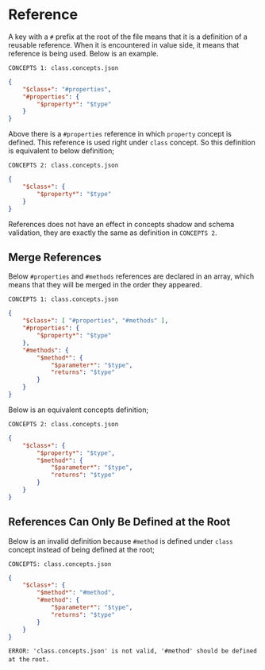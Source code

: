 # Reference

A key with a `#` prefix at the root of the file means that it is a definition of
a reusable reference. When it is encountered in value side, it means that
reference is being used. Below is an example.

`CONCEPTS 1: class.concepts.json`

```json
{
    "$class+": "#properties",
    "#properties": {
        "$property*": "$type"
    }
}
```

Above there is a `#properties` reference in which `property` concept is defined.
This reference is used right under `class` concept. So this definition is
equivalent to below definition;

`CONCEPTS 2: class.concepts.json`

```json
{
    "$class+": {
        "$property*": "$type"
    }
}
```

References does not have an effect in concepts shadow and schema validation,
they are exactly the same as definition in `CONCEPTS 2`.

## Merge References

Below `#properties` and `#methods` references are declared in an array, which
means that they will be merged in the order they appeared.

`CONCEPTS 1: class.concepts.json`

```json
{
    "$class+": [ "#properties", "#methods" ],
    "#properties": {
        "$property*": "$type"
    },
    "#methods": {
        "$method*": {
            "$parameter*": "$type",
            "returns": "$type"
        }
    }
}
```

Below is an equivalent concepts definition;

`CONCEPTS 2: class.concepts.json`

```json
{
    "$class+": {
        "$property*": "$type",
        "$method*": {
            "$parameter*": "$type",
            "returns": "$type"
        }
    }
}
```

## References Can Only Be Defined at the Root

Below is an invalid definition because `#method` is defined under `class`
concept instead of being defined at the root;

`CONCEPTS: class.concepts.json`

```json
{
    "$class+": {
        "$method*": "#method",
        "#method": {
            "$parameter*": "$type",
            "returns": "$type"
        }
    }
}
```

`ERROR: 'class.concepts.json' is not valid, '#method' should be defined at the`
`root.`
